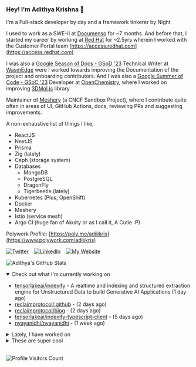 ### Hey! I'm Adithya Krishna 👋
I'm a Full-stack developer by day and a framework tinkerer by Night
  
I used to work as a SWE-II at [Documenso](https://documenso.com) for ~7 months. And before that, I started my career by working at [Red Hat](https://redhat.com) for ~2.5yrs wherein I worked with the Customer Portal team [https://access.redhat.com](https://access.redhat.com)

I was also a [Google Season of Docs - GSoD '23](https://developers.google.com/season-of-docs) Technical Writer at [WasmEdge](https://github.com/WasmEdge) were I worked towards improving the Documentation of the project and onboarding contributors. And I was also a [Google Summer of Code - GSoC '23](https://summerofcode.withgoogle.com/) Developer at [OpenChemistry](https://openchemistry.org), where I worked on improving [3DMol.js](https://github.com/3dmol/3Dmol.js) library

Maintainer of [Meshery](https://github.com/meshery) (a CNCF Sandbox Project), where I contribute quite often in areas of UI, GitHub Actions, docs, reviewing PRs and suggesting improvements.

A non-exhaustive list of things I like,

- ReactJS
- NextJS
- Prisma
- Zig (lately)
- Ceph (storage system)
- Databases
  - MongoDB
  - PostgreSQL
  - DragonFly
  - Tigerbeetle (lately)
- Kubernetes (Plus, OpenShift)
- Docker
- Meshery
- Istio (service mesh)
- Argo CI (huge fan of Akuity or as I call it, A Cutie :P)

Polywork Profile: [https://poly.me/adiiikris](https://www.polywork.com/adiiikris)

[![Twitter](https://img.shields.io/badge/-@adii_kris-%231DA1F2?style=for-the-badge&logo=twitter&logoColor=ffffff)](https:/twitter.adikris.in) &ensp;
[![LinkedIn](https://img.shields.io/badge/-Adithya%20Krishna-%230A67C3?style=for-the-badge&logo=linkedin&logoColor=ffffff)](https://linkedin.adikris.in/) &ensp;
[![My Website](https://img.shields.io/badge/-My%20Website-%230A67C3?style=for-the-badge)](https://adikris.in/)



![Adithya's GitHub Stats](https://github-readme-stats.vercel.app/api?username=adithyaakrishna&show_icons=true&hide_border=true&title_color=fff&icon_color=79ff97&text_color=9f9f9f&bg_color=151515)


<details open="true">
  <summary>Check out what I'm currently working on</summary>
  
  - [tensorlakeai/indexify](https://github.com/tensorlakeai/indexify) - A realtime and indexing and structured extraction engine for Unstructured Data to build Generative AI Applications (1 day ago)
  - [reclaimprotocol/.github](https://github.com/reclaimprotocol/.github) -  (2 days ago)
  - [reclaimprotocol/blog](https://github.com/reclaimprotocol/blog) -  (2 days ago)
  - [tensorlakeai/indexify-typescript-client](https://github.com/tensorlakeai/indexify-typescript-client) -  (5 days ago)
  - [nyayanidhi/nyayanidhi](https://github.com/nyayanidhi/nyayanidhi) -  (1 week ago)
</details>

<details>
  <summary>Lately, I have worked on</summary>
  
  - [feat: update to getExtractionPolicyContent API](https://github.com/tensorlakeai/indexify/pull/803) on [tensorlakeai/indexify](https://github.com/tensorlakeai/indexify) (1 day ago)
  - [feat: batch api calls together - performance improvement](https://github.com/tensorlakeai/indexify/pull/794) on [tensorlakeai/indexify](https://github.com/tensorlakeai/indexify) (6 days ago)
  - [feat: optimize and update typescript client](https://github.com/tensorlakeai/indexify-typescript-client/pull/45) on [tensorlakeai/indexify-typescript-client](https://github.com/tensorlakeai/indexify-typescript-client) (1 week ago)
  - [chore: fix codeblock rendering](https://github.com/tensorlakeai/indexify/pull/791) on [tensorlakeai/indexify](https://github.com/tensorlakeai/indexify) (1 week ago)
</details>

<details>
  <summary>These are super cool</summary>
  
  - [BasedHardware/Friend](https://github.com/BasedHardware/Friend) - AI wearable necklace (1 day ago)
  - [useplunk/plunk](https://github.com/useplunk/plunk) - The Open-Source Email Platform (1 day ago)
  - [VikParuchuri/surya](https://github.com/VikParuchuri/surya) - OCR, layout analysis, reading order, line detection in 90&#43; languages (2 days ago)
  - [exo-explore/exo](https://github.com/exo-explore/exo) - Run your own AI cluster at home with everyday devices 📱💻 🖥️⌚ (1 week ago)
  - [Doriandarko/claude-engineer](https://github.com/Doriandarko/claude-engineer) - Claude Engineer is an interactive command-line interface (CLI) that leverages the power of Anthropic&#39;s Claude-3.5-Sonnet model to assist with software development tasks. This tool combines the capabilities of a large language model with practical file system operations and web search functionality. (1 week ago)
</details>

<br> 

![Profile Visitors Count](https://profile-counter.glitch.me/adithyaakrishna/count.svg)
